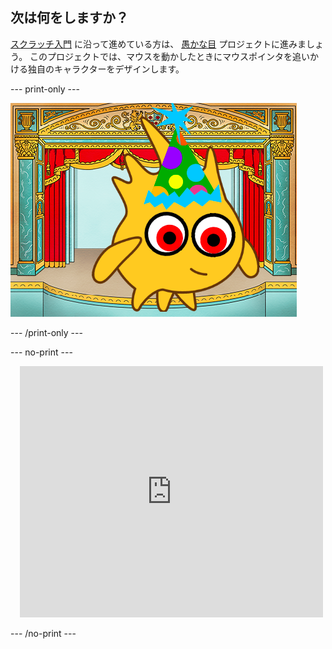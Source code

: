 ## 次は何をしますか？

[スクラッチ入門](https://projects.raspberrypi.org/en/pathways/scratch-intro) に沿って進めている方は、 [愚かな目](https://projects.raspberrypi.org/en/projects/silly-eyes) プロジェクトに進みましょう。 このプロジェクトでは、マウスを動かしたときにマウスポインタを追いかける独自のキャラクターをデザインします。

--- print-only ---

![愚かな目プロジェクト](images/googly-eye-character.png)

--- /print-only ---

--- no-print ---

<div class="scratch-preview" style="margin-left: 15px;">
  <iframe allowtransparency="true" width="485" height="402" src="https://scratch.mit.edu/projects/embed/495141114/?autostart=false" frameborder="0"></iframe>
</div>

--- /no-print ---
